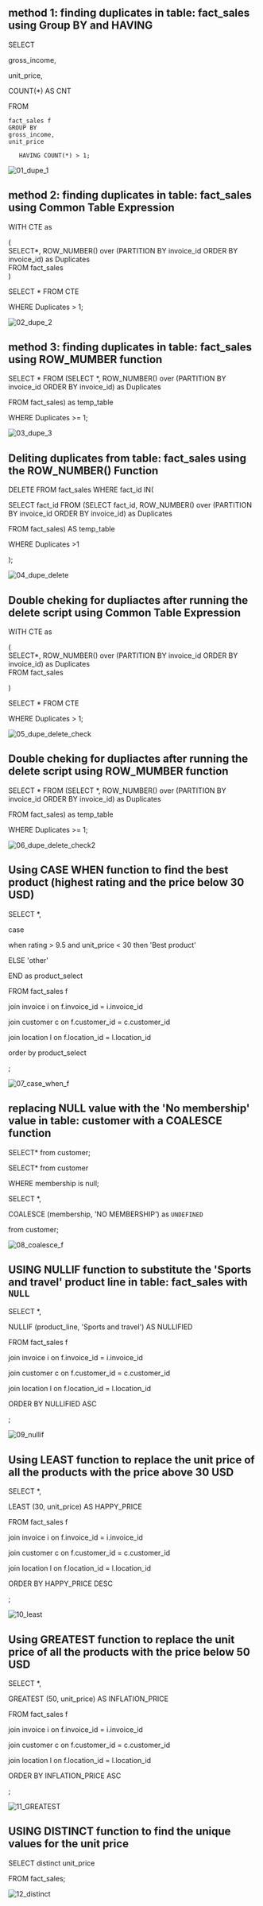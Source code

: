 ## method 1: finding duplicates in table: fact_sales using Group BY and HAVING 

SELECT 

gross_income,

unit_price,

COUNT(*) AS CNT

FROM

    fact_sales f
    GROUP BY 
    gross_income,
    unit_price

       HAVING COUNT(*) > 1;
       

![01_dupe_1](https://user-images.githubusercontent.com/90646142/136609539-e9d99c8f-d960-43b8-8f68-a9a30d05d9e9.png)

## method 2: finding duplicates in table: fact_sales using Common Table Expression
             
WITH CTE as 

(  
   SELECT*, ROW_NUMBER() over (PARTITION BY invoice_id ORDER BY invoice_id) as Duplicates  
   FROM fact_sales  
)  

SELECT * FROM CTE

WHERE Duplicates > 1;


![02_dupe_2](https://user-images.githubusercontent.com/90646142/136609542-125e3a4c-aad2-4924-9f99-5137af74af11.png)

## method 3: finding duplicates in table: fact_sales using ROW_MUMBER function
   
   SELECT * FROM (SELECT *, ROW_NUMBER() over (PARTITION BY invoice_id ORDER BY invoice_id) as Duplicates  
   
   FROM fact_sales) as temp_table 
   
   WHERE Duplicates >= 1;
 


![03_dupe_3](https://user-images.githubusercontent.com/90646142/136609544-612a1901-0213-497f-baef-51886e737fb4.png)

## Deliting duplicates from table: fact_sales using the ROW_NUMBER() Function 

 DELETE FROM fact_sales WHERE fact_id IN(
 
   SELECT fact_id FROM (SELECT fact_id, ROW_NUMBER() 
   over (PARTITION BY invoice_id ORDER BY invoice_id) as Duplicates
   
   FROM fact_sales) AS temp_table 
   
   WHERE Duplicates >1
   
   );
    
  ![04_dupe_delete](https://user-images.githubusercontent.com/90646142/136609545-bd8b88c7-1929-436e-8481-98c57c396083.png)
  
 ## Double cheking for dupliactes after running the delete script using Common Table Expression
 
  WITH CTE as  

(  
   SELECT*, ROW_NUMBER() over (PARTITION BY invoice_id ORDER BY invoice_id) as Duplicates  
   FROM fact_sales  

)  

SELECT * FROM CTE

WHERE Duplicates > 1;
  
![05_dupe_delete_check](https://user-images.githubusercontent.com/90646142/136609546-d5d1b308-acfb-4e63-818a-6bec46e9510d.png)

 ## Double cheking for dupliactes after running the delete script using ROW_MUMBER function
 
 SELECT * FROM (SELECT *, ROW_NUMBER() over (PARTITION BY invoice_id ORDER BY invoice_id) as Duplicates  
   
   FROM fact_sales) as temp_table 
   
   WHERE Duplicates >= 1;
   
             
![06_dupe_delete_check2](https://user-images.githubusercontent.com/90646142/136609548-3ec3fdca-cdd1-4856-9e09-759b73e93fb2.png)

## Using CASE WHEN function to find the best product (highest rating and the price below 30 USD)

SELECT *,

case 

when rating > 9.5 and unit_price < 30 then 'Best product'

ELSE 'other'

END as product_select

FROM fact_sales f

join invoice i on f.invoice_id = i.invoice_id

join customer c on f.customer_id = c.customer_id

join location l on f.location_id = l.location_id

order by product_select

; 

![07_case_when_f](https://user-images.githubusercontent.com/90646142/136609550-0be486a0-35d9-4390-bae3-7056e30e2834.png)

## replacing NULL value with the 'No membership' value in table: customer with a COALESCE function

SELECT* from customer;

SELECT* from customer

WHERE membership is null;

SELECT *,

COALESCE (membership, 'NO MEMBERSHIP') as `UNDEFINED`

from customer;

![08_coalesce_f](https://user-images.githubusercontent.com/90646142/136609552-fd8b92ee-0342-476f-b577-08b3ee27ee31.png)

## USING NULLIF function to substitute the 'Sports and travel' product line in table: fact_sales with `NULL`

SELECT *,

NULLIF (product_line, 'Sports and travel') AS NULLIFIED

FROM fact_sales f

join invoice i on f.invoice_id = i.invoice_id

join customer c on f.customer_id = c.customer_id

join location l on f.location_id = l.location_id

ORDER BY NULLIFIED ASC

;

![09_nullif](https://user-images.githubusercontent.com/90646142/136609554-5d54087e-c69f-49e3-8f6a-744fb0914209.png)

## Using LEAST function to replace the unit price of all the products with the price above 30 USD

SELECT *,

LEAST (30, unit_price) AS HAPPY_PRICE

FROM fact_sales f

join invoice i on f.invoice_id = i.invoice_id

join customer c on f.customer_id = c.customer_id

join location l on f.location_id = l.location_id

ORDER BY HAPPY_PRICE DESC

; 


![10_least](https://user-images.githubusercontent.com/90646142/136609555-78108cfd-5e26-4369-88bc-556da7163335.png)

## Using GREATEST function to replace the unit price of all the products with the price below 50 USD

SELECT *,

GREATEST (50, unit_price) AS INFLATION_PRICE

FROM fact_sales f

join invoice i on f.invoice_id = i.invoice_id

join customer c on f.customer_id = c.customer_id

join location l on f.location_id = l.location_id

ORDER BY INFLATION_PRICE ASC

; 

![11_GREATEST](https://user-images.githubusercontent.com/90646142/136609556-87df90a2-49de-46a5-b2f3-ce4577861827.png)

## USING DISTINCT function to find the unique values for the unit price

SELECT distinct unit_price

FROM fact_sales;

![12_distinct](https://user-images.githubusercontent.com/90646142/136609557-b69bc193-936c-41cf-9915-dd839b7ebc7b.png)

